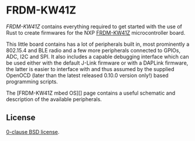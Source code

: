 FRDM-KW41Z
==========

_FRDM-KW41Z_ contains everything required to get started with the use of Rust
to create firmwares for the NXP [FRDM-KW41Z][] microcontroller board.

This little board contains has a lot of peripherals built in, most prominently
a 802.15.4 and BLE radio and a few more peripherals connected to GPIOs, ADC,
I2C and SPI. It also includes a capable debugging interface which can be used
either with the default J-Link firmware or with a DAPLink firmware, the latter
is easier to interface with and thus assumed by the supplied OpenOCD (later
than the latest released 0.10.0 version only!) based programming scripts.

The [FRDM-KW41Z mbed OS][] page contains a useful schematic and description of the available
peripherals.

[FRDM-KW41Z]:(https://www.nxp.com/products/processors-and-microcontrollers/arm-based-processors-and-mcus/kinetis-cortex-m-mcus/w-serieswireless-conn.m0-plus-m4/freedom-development-kit-for-kinetis-kw41z-31z-21z-mcus:FRDM-KW41Z)
[FRDM-KW41Z mbedOS]:(https://os.mbed.com/platforms/FRDM-KW41Z/)
[cortex-m]:(https://github.com/japaric/cortex-m)
[cortex-m-rt]:(https://github.com/japaric/cortex-m-rt)

License
-------

[0-clause BSD license](LICENSE-0BSD.txt).
